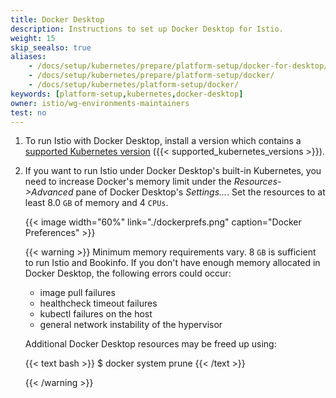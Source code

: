 ```yaml
---
title: Docker Desktop
description: Instructions to set up Docker Desktop for Istio.
weight: 15
skip_seealso: true
aliases:
    - /docs/setup/kubernetes/prepare/platform-setup/docker-for-desktop/
    - /docs/setup/kubernetes/prepare/platform-setup/docker/
    - /docs/setup/kubernetes/platform-setup/docker/
keywords: [platform-setup,kubernetes,docker-desktop]
owner: istio/wg-environments-maintainers
test: no
---
```


1. To run Istio with Docker Desktop, install a version which contains a [supported Kubernetes version](/docs/releases/supported-releases#support-status-of-istio-releases)
    ({{< supported_kubernetes_versions >}}).

1. If you want to run Istio under Docker Desktop's built-in Kubernetes, you need to increase Docker's memory limit
    under the *Resources->Advanced* pane of Docker Desktop's *Settings...*. Set the resources to at least 8.0 `GB` of memory and 4 `CPUs`.

    {{< image width="60%" link="./dockerprefs.png"  caption="Docker Preferences"  >}}

    {{< warning >}}
    Minimum memory requirements vary.  8 `GB` is sufficient to run
    Istio and Bookinfo.  If you don't have enough memory allocated in Docker Desktop,
    the following errors could occur:

    - image pull failures
    - healthcheck timeout failures
    - kubectl failures on the host
    - general network instability of the hypervisor

    Additional Docker Desktop resources may be freed up using:

    {{< text bash >}}
    $ docker system prune
    {{< /text >}}

    {{< /warning >}}
